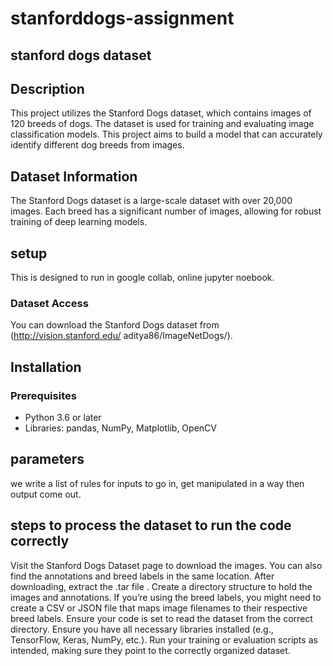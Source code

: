 # stanforddogs-assignment
## stanford dogs dataset 

## Description
This project utilizes the Stanford Dogs dataset, which contains images of 120 breeds of dogs. The dataset is used for training and evaluating image classification models. This project aims to build a model that can accurately identify different dog breeds from images.

## Dataset Information
The Stanford Dogs dataset is a large-scale dataset with over 20,000 images. Each breed has a significant number of images, allowing for robust training of deep learning models.

## setup
This is designed to run in google collab, online jupyter noebook.

### Dataset Access
You can download the Stanford Dogs dataset from  (http://vision.stanford.edu/
aditya86/ImageNetDogs/).

## Installation
### Prerequisites
- Python 3.6 or later
- Libraries: pandas, NumPy, Matplotlib, OpenCV

## parameters
we write a list of rules for inputs to go in, get manipulated in a way then output come out.

## steps to process the dataset to run the code correctly
Visit the Stanford Dogs Dataset page to download the images.
You can also find the annotations and breed labels in the same location.
After downloading, extract the .tar file .
Create a directory structure to hold the images and annotations.
If you’re using the breed labels, you might need to create a CSV or JSON file that maps image filenames to their respective breed labels.
Ensure your code is set to read the dataset from the correct directory.
Ensure you have all necessary libraries installed (e.g., TensorFlow, Keras, NumPy, etc.).
Run your training or evaluation scripts as intended, making sure they point to the correctly organized dataset.

